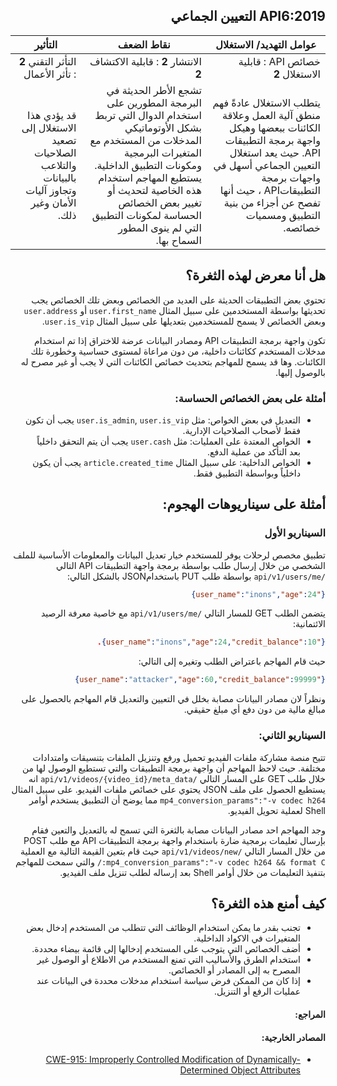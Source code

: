 <div dir="rtl" align='right'>

## API6:2019 التعيين الجماعي

| عوامل التهديد/ الاستغلال                                                                                                                                                                                                      | نقاط الضعف	                                                                                                                                                                                                                                                                        | التأثير	                                                                                   |
|-------------------------------------------------------------------------------------------------------------------------------------------------------------------------------------------------------------------------------|------------------------------------------------------------------------------------------------------------------------------------------------------------------------------------------------------------------------------------------------------------------------------------|--------------------------------------------------------------------------------------------|
| خصائص API : قابلية الاستغلال **2**	                                                                                                                                                                                                | الانتشار **2** : قابلية الاكتشاف  **2**	                                                                                                                                                                                                                                                    | التأثر التقني **2** : تأثر الأعمال                                                            |
| يتطلب الاستغلال عادةً فهم منطق آلية العمل وعلاقة الكائنات ببعضها وهيكل واجهة برمجة التطبيقات API. حيث يعد استغلال التعيين الجماعي أسهل في واجهات برمجة التطبيقاتAPI ، حيث أنها تفصح عن أجزاء من بنية التطبيق ومسميات خصائصه.	 | تشجع الأطر الحديثة في البرمجة المطورين على استخدام الدوال التي تربط بشكل الأوتوماتيكي المدخلات من المستخدم مع المتغيرات البرمجية ومكونات التطبيق الداخلية. يستطيع المهاجم استخدام هذه الخاصية لتحديث أو تغيير بعض الخصائص الحساسة لمكونات التطبيق التي لم ينوى المطور السماح بها.	 | قد يؤدي هذا الاستغلال إلى تصعيد الصلاحيات والتلاعب بالبيانات وتجاوز آليات الأمان وغير ذلك. |



## هل أنا معرض لهذه الثغرة؟

تحتوي بعض التطبيقات الحديثة على العديد من الخصائص وبعض تلك الخصائص يجب تحديثها بواسطة المستخدمين على سبيل المثال `user.first_name`  أو  `user.address` وبعض الخصائص لا يسمح للمستخدمين بتعديلها على سبيل المثال `user.is_vip`.

تكون واجهة برمجة التطبيقات API ومصادر البيانات عرضة للاختراق إذا تم استخدام مدخلات المستخدم ككائنات داخلية، من دون مراعاة لمستوى حساسية وخطورة تلك الكائنات. وها قد يسمح للمهاجم بتحديث خصائص الكائنات التي لا يجب أو غير مصرح له بالوصول إليها.

### أمثلة على بعض الخصائص الحساسة:

*  التعديل في بعض الخواص: مثل `user.is_admin`, `user.is_vip` يجب أن تكون فقط لأصحاب الصلاحيات الإدارية.
* الخواص المعتدة على العمليات: مثل `user.cash` يجب أن يتم التحقق داخلياً بعد التأكد من عملية الدفع.
* الخواص الداخلية: على سبيل المثال `article.created_time` يجب أن يكون داخلياً وبواسطة التطبيق فقط.


## أمثلة على سيناريوهات الهجوم:

### السيناريو الأول

تطبيق مخصص لرحلات يوفر للمستخدم خيار تعديل البيانات والمعلومات الأساسية للملف الشخصي من خلال إرسال طلب بواسطة برمجة واجهة التطبيقات API التالي `/api/v1/users/me` بواسطة طلب PUT باستخدامJSON بالشكل التالي:

```json
{"user_name":"inons","age":24}
```
يتضمن الطلب GET للمسار التالي `/api/v1/users/me` مع خاصية معرفة الرصيد الائتمانية:

```json
{"user_name":"inons","age":24,"credit_balance":10}.
```

حيث قام المهاجم باعتراض الطلب وتغيره إلى التالي:

```json
{"user_name":"attacker","age":60,"credit_balance":99999}
```

ونظراً لان مصادر البيانات مصابة بخلل في التعيين والتعديل قام المهاجم بالحصول على مبالغ مالية من دون دفع أي مبلغ حقيقي.

### السيناريو الثاني:

تتيح منصة مشاركة ملفات الفيديو تحميل ورفع وتنزيل الملفات بتنسيقات وامتدادات مختلفة. حيث لاحظ المهاجم أن واجهة برمجة التطبيقات والتي تستطيع الوصول لها من خلال طلب GET على المسار التالي `/api/v1/videos/{video_id}/meta_data` انه يستطيع الحصول على ملف JSON يحتوي على خصائص ملفات الفيديو. على سبيل المثال `mp4_conversion_params":"-v codec h264` مما يوضح أن التطبيق يستخدم أوامر Shell لعملية تحويل الفيديو.

وجد المهاجم احد مصادر البيانات مصابة بالثغرة التي تسمح له بالتعديل والتعين فقام بإرسال تعليمات برمجية ضارة باستخدام واجهة برمجة التطبيقات API مع طلب POST من خلال المسار التالي `/api/v1/videos/new` حيث قام بتعين القيمة التالية مع العملية `mp4_conversion_params":"-v codec h264 && format C:/` والتي سمحت للمهاجم بتنفيذ التعليمات من خلال أوامر Shell بعد إرساله لطلب تنزيل ملف الفيديو.

## كيف أمنع هذه الثغرة؟

*  تجنب بقدر ما يمكن استخدام الوظائف التي تتطلب من المستخدم إدخال بعض المتغيرات في الاكواد الداخلية.
*  أضف الخصائص التي يتوجب على المستخدم إدخالها إلى قائمة بيضاء محددة.
*  استخدام الطرق والأساليب التي تمنع المستخدم من الاطلاع أو الوصول غير المصرح به إلى المصادر أو الخصائص.
*  إذا كان من الممكن فرض سياسة استخدام مدخلات محددة في البيانات عند عمليات الرفع أو التنزيل.


<h4 dir='rtl' align='right'>المراجع:</h4>
<h4 dir='rtl' align='right'>المصادر الخارجية:</h4>

* [CWE-915: Improperly Controlled Modification of Dynamically-Determined Object Attributes][1]

[1]: https://cwe.mitre.org/data/definitions/915.html

</div>


